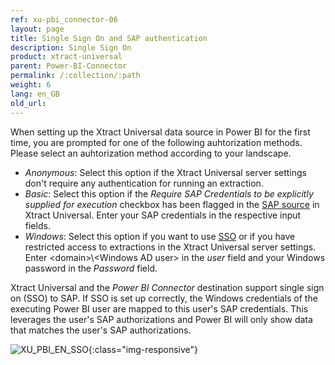 ```yaml
---
ref: xu-pbi_connector-06
layout: page
title: Single Sign On and SAP authentication
description: Single Sign On
product: xtract-universal
parent: Power-BI-Connector
permalink: /:collection/:path
weight: 6
lang: en_GB
old_url:
---
```


When setting up the Xtract Universal data source in Power BI for the first time, you are prompted for one of the following auhtorization methods. Please select an auhtorization method according to your landscape.

* *Anonymous*: Select this option if the Xtract Universal server settings don't require any authentication for running an extraction.
* *Basic*: Select this option if the *Require SAP Credentials to be explicitly supplied for execution* checkbox has been flagged in the [SAP source](../../introduction/sap-connection#authentication) in Xtract Universal. Enter your SAP credentials in the respective input fields.
* *Windows*: Select this option if you want to use [SSO](https://help.theobald-software.com/en/xtract-universal/advanced-techniques/sap-single-sign-on) or if you have restricted access to extractions in the Xtract Universal server settings. Enter \<domain>\\\<Windows AD user> in the *user* field and your Windows password in the *Password* field.

Xtract Universal and the *Power BI Connector* destination support single sign on (SSO) to SAP. If SSO is set up correctly, the Windows credentials of the executing Power BI user are mapped to this user's SAP credentials. This leverages the user's SAP authorizations and Power BI will only show data that matches the user's SAP authorizations.


![XU_PBI_EN_SSO](/img/content/XU_PBI_EN_SSO.png){:class="img-responsive"}